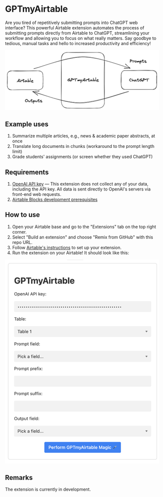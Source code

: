 # GPTmyAirtable

Are you tired of repetitively submitting prompts into ChatGPT web interface? This powerful Airtable extension automates the process of submitting prompts directly from Airtable to ChatGPT, streamlining your workflow and allowing you to focus on what really matters. Say goodbye to tedious, manual tasks and hello to increased productivity and efficiency!

![GPTmyAirtable](img/GPTmyAirtable.png)

## Example uses

1. Summarize multiple articles, e.g., news & academic paper abstracts, at once
2. Translate long documents in chunks (workaround to the prompt length limit)
3. Grade students' assignments (or screen whether they used ChatGPT)

## Requirements

1. [OpenAI API key](https://platform.openai.com) — This extension does not collect any of your data, including the API key. All data is sent directly to OpenAI's servers via front-end web requests.
2. [Airtable Blocks development prerequisites](https://airtable.com/developers/extensions/guides/getting-started#prerequisites)

## How to use

1. Open your Airtable base and go to the "Extensions" tab on the top right corner.
2. Select "Build an extension" and choose "Remix from GitHub" with this repo URL.
3. Follow [Airtable's instructions](https://airtable.com/developers/extensions/guides/remix-from-github) to set up your extension.
4. Run the extension on your Airtable! It should look like this:

![Extension screenshot](img/Extension.png)

## Remarks

The extension is currently in development.
